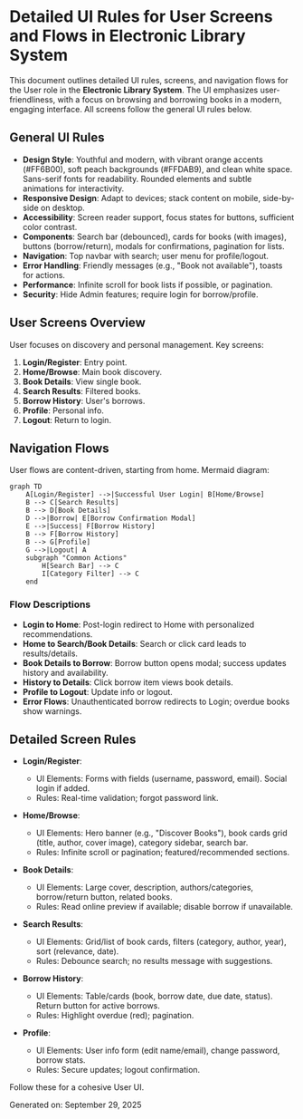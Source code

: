 # Detailed UI Rules for User Screens and Flows in Electronic Library System

This document outlines detailed UI rules, screens, and navigation flows for the User role in the **Electronic Library System**. The UI emphasizes user-friendliness, with a focus on browsing and borrowing books in a modern, engaging interface. All screens follow the general UI rules below.

## General UI Rules
- **Design Style**: Youthful and modern, with vibrant orange accents (#FF6B00), soft peach backgrounds (#FFDAB9), and clean white space. Sans-serif fonts for readability. Rounded elements and subtle animations for interactivity.
- **Responsive Design**: Adapt to devices; stack content on mobile, side-by-side on desktop.
- **Accessibility**: Screen reader support, focus states for buttons, sufficient color contrast.
- **Components**: Search bar (debounced), cards for books (with images), buttons (borrow/return), modals for confirmations, pagination for lists.
- **Navigation**: Top navbar with search; user menu for profile/logout.
- **Error Handling**: Friendly messages (e.g., "Book not available"), toasts for actions.
- **Performance**: Infinite scroll for book lists if possible, or pagination.
- **Security**: Hide Admin features; require login for borrow/profile.

## User Screens Overview
User focuses on discovery and personal management. Key screens:
1. **Login/Register**: Entry point.
2. **Home/Browse**: Main book discovery.
3. **Book Details**: View single book.
4. **Search Results**: Filtered books.
5. **Borrow History**: User's borrows.
6. **Profile**: Personal info.
7. **Logout**: Return to login.

## Navigation Flows
User flows are content-driven, starting from home. Mermaid diagram:

```mermaid
graph TD
    A[Login/Register] -->|Successful User Login| B[Home/Browse]
    B --> C[Search Results]
    B --> D[Book Details]
    D -->|Borrow| E[Borrow Confirmation Modal]
    E -->|Success| F[Borrow History]
    B --> F[Borrow History]
    B --> G[Profile]
    G -->|Logout| A
    subgraph "Common Actions"
        H[Search Bar] --> C
        I[Category Filter] --> C
    end
```

### Flow Descriptions
- **Login to Home**: Post-login redirect to Home with personalized recommendations.
- **Home to Search/Book Details**: Search or click card leads to results/details.
- **Book Details to Borrow**: Borrow button opens modal; success updates history and availability.
- **History to Details**: Click borrow item views book details.
- **Profile to Logout**: Update info or logout.
- **Error Flows**: Unauthenticated borrow redirects to Login; overdue books show warnings.

## Detailed Screen Rules
- **Login/Register**:
  - UI Elements: Forms with fields (username, password, email). Social login if added.
  - Rules: Real-time validation; forgot password link.

- **Home/Browse**:
  - UI Elements: Hero banner (e.g., "Discover Books"), book cards grid (title, author, cover image), category sidebar, search bar.
  - Rules: Infinite scroll or pagination; featured/recommended sections.

- **Book Details**:
  - UI Elements: Large cover, description, authors/categories, borrow/return button, related books.
  - Rules: Read online preview if available; disable borrow if unavailable.

- **Search Results**:
  - UI Elements: Grid/list of book cards, filters (category, author, year), sort (relevance, date).
  - Rules: Debounce search; no results message with suggestions.

- **Borrow History**:
  - UI Elements: Table/cards (book, borrow date, due date, status). Return button for active borrows.
  - Rules: Highlight overdue (red); pagination.

- **Profile**:
  - UI Elements: User info form (edit name/email), change password, borrow stats.
  - Rules: Secure updates; logout confirmation.

Follow these for a cohesive User UI.

Generated on: September 29, 2025